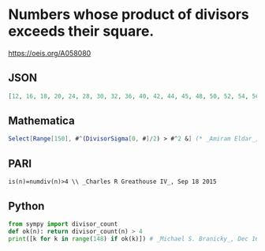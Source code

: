 # Numbers whose product of divisors exceeds their square\.
https://oeis.org/A058080
## JSON
```JSON
[12, 16, 18, 20, 24, 28, 30, 32, 36, 40, 42, 44, 45, 48, 50, 52, 54, 56, 60, 63, 64, 66, 68, 70, 72, 75, 76, 78, 80, 81, 84, 88, 90, 92, 96, 98, 99, 100, 102, 104, 105, 108, 110, 112, 114, 116, 117, 120, 124, 126, 128, 130, 132, 135, 136, 138, 140, 144, 147]
```
## Mathematica
```Mathematica
Select[Range[150], #^(DivisorSigma[0, #]/2) > #^2 &] (* _Amiram Eldar_, Jun 29 2022 *)
```
## PARI
```PARI
is(n)=numdiv(n)>4 \\ _Charles R Greathouse IV_, Sep 18 2015
```
## Python
```Python
from sympy import divisor_count
def ok(n): return divisor_count(n) > 4
print([k for k in range(148) if ok(k)]) # _Michael S. Branicky_, Dec 16 2021
```
